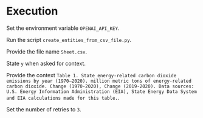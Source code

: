 # Execution

Set the environment variable `OPENAI_API_KEY`.

Run the script `create_entities_from_csv_file.py`.

Provide the file name `Sheet.csv`.

State `y` when asked for context.

Provide the context `Table 1. State energy-related carbon dioxide emissions by year (1970–2020). million metric tons of energy-related carbon dioxide. Change (1970-2020), Change (2019-2020). Data sources: U.S. Energy Information Administration (EIA), State Energy Data System and EIA calculations made for this table.`.

Set the number of retries to `3`.
